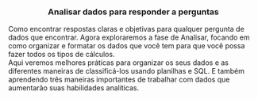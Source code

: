 ### <center> Analisar dados para responder a perguntas </center>

Como encontrar respostas claras e objetivas para qualquer pergunta de dados que encontrar. Agora exploraremos a fase de Analisar, focando em como organizar e formatar os dados que você tem para que você possa fazer todos os tipos de cálculos. <br>
Aqui veremos melhores práticas para organizar os seus dados e as diferentes maneiras de classificá-los usando planilhas e SQL. E também aprendendo três maneiras importantes de trabalhar com dados que aumentarão suas habilidades analíticas. 